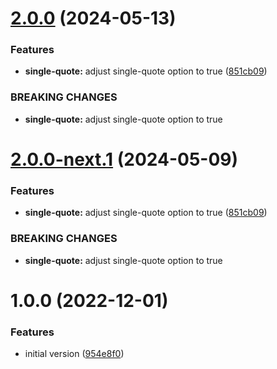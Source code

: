 # [2.0.0](https://github.com/boehringer-ingelheim/prettier-config/compare/v1.0.0...v2.0.0) (2024-05-13)


### Features

* **single-quote:** adjust single-quote option to true ([851cb09](https://github.com/boehringer-ingelheim/prettier-config/commit/851cb094b6f2879c929629fe64c8237fadc7e67c))


### BREAKING CHANGES

* **single-quote:** adjust single-quote option to true

# [2.0.0-next.1](https://github.com/boehringer-ingelheim/prettier-config/compare/v1.0.0...v2.0.0-next.1) (2024-05-09)


### Features

* **single-quote:** adjust single-quote option to true ([851cb09](https://github.com/boehringer-ingelheim/prettier-config/commit/851cb094b6f2879c929629fe64c8237fadc7e67c))


### BREAKING CHANGES

* **single-quote:** adjust single-quote option to true

# 1.0.0 (2022-12-01)


### Features

* initial version ([954e8f0](https://github.com/boehringer-ingelheim/prettier-config/commit/954e8f0a91d18afa3c20d6fb43c7e0c40a6ee906))
